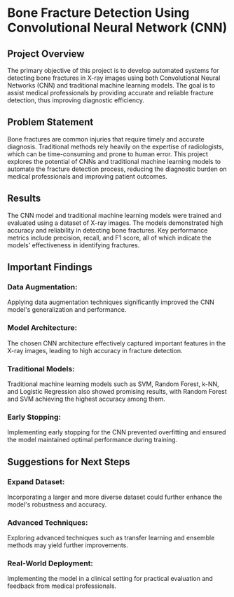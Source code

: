 # Bone Fracture Detection Using Convolutional Neural Network (CNN)

## Project Overview
The primary objective of this project is to develop automated systems for detecting bone fractures in X-ray images using both Convolutional Neural Networks (CNN) and traditional machine learning models. The goal is to assist medical professionals by providing accurate and reliable fracture detection, thus improving diagnostic efficiency.

## Problem Statement
Bone fractures are common injuries that require timely and accurate diagnosis. Traditional methods rely heavily on the expertise of radiologists, which can be time-consuming and prone to human error. This project explores the potential of CNNs and traditional machine learning models to automate the fracture detection process, reducing the diagnostic burden on medical professionals and improving patient outcomes.

## Results
The CNN model and traditional machine learning models were trained and evaluated using a dataset of X-ray images. The models demonstrated high accuracy and reliability in detecting bone fractures. Key performance metrics include precision, recall, and F1 score, all of which indicate the models' effectiveness in identifying fractures.

## Important Findings
### Data Augmentation: 
Applying data augmentation techniques significantly improved the CNN model's generalization and performance.
### Model Architecture: 
The chosen CNN architecture effectively captured important features in the X-ray images, leading to high accuracy in fracture detection.
### Traditional Models: 
Traditional machine learning models such as SVM, Random Forest, k-NN, and Logistic Regression also showed promising results, with Random Forest and SVM achieving the highest accuracy among them.
### Early Stopping: 
Implementing early stopping for the CNN prevented overfitting and ensured the model maintained optimal performance during training.

## Suggestions for Next Steps
### Expand Dataset:
Incorporating a larger and more diverse dataset could further enhance the model's robustness and accuracy.
### Advanced Techniques:
Exploring advanced techniques such as transfer learning and ensemble methods may yield further improvements.
### Real-World Deployment: 
Implementing the model in a clinical setting for practical evaluation and feedback from medical professionals.




```python

```


```python

```


```python

```


```python

```


```python

```


```python

```
